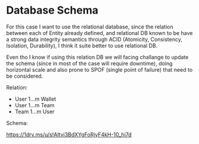 # Database Schema

For this case I want to use the relational database, since the relation between each of Entity already defined, and relational DB known to be have a strong data integrity semantics through ACID (Atomicity, Consistency, Isolation, Durability), I think it suite better to use relational DB.

Even tho I know if using this relation DB we will facing challange to update the schema (since in most of the case will require downtime), doing horizontal scale and also prone to SPOF (single point of failure) that need to be considered. 

Relation:

- User 1...m Wallet
- User 1...m Team
- Team 1...m User

Schema:

https://1drv.ms/u/s!Altvi3BdXYgFoRjyF4kH-10_hi7d
